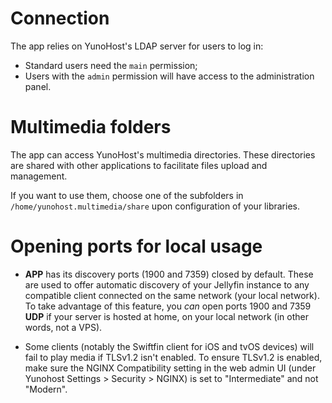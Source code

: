 # Connection

The app relies on YunoHost's LDAP server for users to log in:
  * Standard users need the `main` permission;
  * Users with the `admin` permission will have access to the administration panel.

# Multimedia folders

The app can access YunoHost's multimedia directories. These directories are shared with other applications to facilitate files upload and management.

If you want to use them, choose one of the subfolders in `/home/yunohost.multimedia/share` upon configuration of your libraries.

# Opening ports for local usage

* __APP__ has its discovery ports (1900 and 7359) closed by default. These are used to offer automatic discovery of your Jellyfin instance to any compatible client connected on the same network (your local network).
To take advantage of this feature, you *can* open ports 1900 and 7359 **UDP** if your server is hosted at home, on your local network (in other words, not a VPS).

* Some clients (notably the Swiftfin client for iOS and tvOS devices) will fail to play media if TLSv1.2 isn't enabled. To ensure TLSv1.2 is enabled, make sure the NGINX Compatibility setting in the web admin UI (under Yunohost Settings > Security > NGINX) is set to "Intermediate" and not "Modern".
